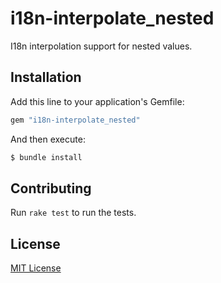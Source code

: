 # i18n-interpolate_nested

I18n interpolation support for nested values.


## Installation

Add this line to your application's Gemfile:

```ruby
gem "i18n-interpolate_nested"
```

And then execute:

```bash
$ bundle install
```


## Contributing

Run `rake test` to run the tests.


## License

[MIT License](https://opensource.org/licenses/MIT)
